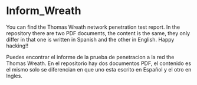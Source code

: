# Inform_Wreath

You can find the Thomas Wreath network penetration test report.
In the repository there are two PDF documents, the content is the same, they only differ in that one is written in Spanish and the other in English.
Happy hacking!!

Puedes encontrar el informe de la prueba de penetracion a la red the Thomas Wreath. 
En el repositorio hay dos documentos PDF, el contenido es el mismo solo se diferencian en que uno esta escrito en Español y el otro en Ingles.
